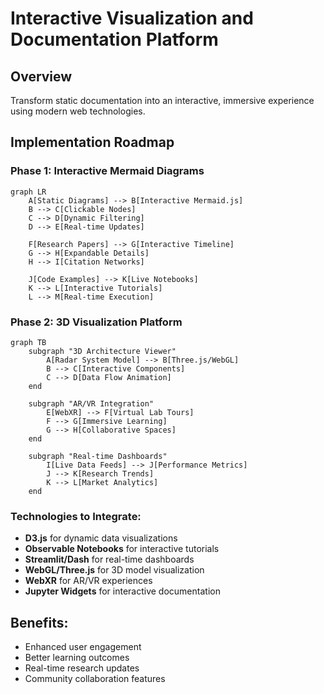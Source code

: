 # Interactive Visualization and Documentation Platform

## Overview
Transform static documentation into an interactive, immersive experience using modern web technologies.

## Implementation Roadmap

### Phase 1: Interactive Mermaid Diagrams
```mermaid
graph LR
    A[Static Diagrams] --> B[Interactive Mermaid.js]
    B --> C[Clickable Nodes]
    C --> D[Dynamic Filtering]
    D --> E[Real-time Updates]
    
    F[Research Papers] --> G[Interactive Timeline]
    G --> H[Expandable Details]
    H --> I[Citation Networks]
    
    J[Code Examples] --> K[Live Notebooks]
    K --> L[Interactive Tutorials]
    L --> M[Real-time Execution]
```

### Phase 2: 3D Visualization Platform
```mermaid
graph TB
    subgraph "3D Architecture Viewer"
        A[Radar System Model] --> B[Three.js/WebGL]
        B --> C[Interactive Components]
        C --> D[Data Flow Animation]
    end
    
    subgraph "AR/VR Integration"
        E[WebXR] --> F[Virtual Lab Tours]
        F --> G[Immersive Learning]
        G --> H[Collaborative Spaces]
    end
    
    subgraph "Real-time Dashboards"
        I[Live Data Feeds] --> J[Performance Metrics]
        J --> K[Research Trends]
        K --> L[Market Analytics]
    end
```

### Technologies to Integrate:
- **D3.js** for dynamic data visualizations
- **Observable Notebooks** for interactive tutorials
- **Streamlit/Dash** for real-time dashboards
- **WebGL/Three.js** for 3D model visualization
- **WebXR** for AR/VR experiences
- **Jupyter Widgets** for interactive documentation

## Benefits:
- Enhanced user engagement
- Better learning outcomes
- Real-time research updates
- Community collaboration features
